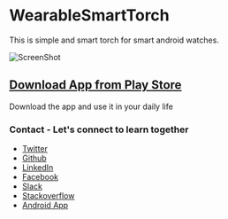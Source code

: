 # WearableSmartTorch

This is simple and smart torch for smart android watches.


![ScreenShot](https://github.com/AnkitDroidGit/WearableSmartTorch/blob/master/app/art/device-2018-01-31-121224.png)

## [Download App from Play Store](https://play.google.com/store/apps/details?id=com.freeankit.smartrorch)

Download the app and use it in your daily life



### Contact - Let's connect to learn together
- [Twitter](https://twitter.com/KumarAnkitRKE)
- [Github](https://github.com/AnkitDroidGit)
- [LinkedIn](https://www.linkedin.com/in/kumarankitkumar/)
- [Facebook](https://www.facebook.com/freeankit)
- [Slack](https://ankitdroid.slack.com)
- [Stackoverflow](https://stackoverflow.com/users/3282461/android)
- [Android App](https://play.google.com/store/apps/details?id=com.freeankit.ankitprofile)
